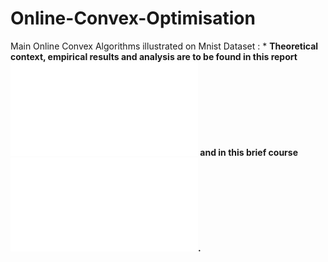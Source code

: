 # Online-Convex-Optimisation
Main Online Convex Algorithms illustrated on Mnist Dataset :
* 
**Theoretical context, empirical results and analysis are to be found in this report ![report](./OCO_on_MNIST.pdf "report") and in this brief course ![course](./regularization_randimization.pdf "course").**
